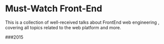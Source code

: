 Must-Watch Front-End
==============

This is a collection of well-received talks about FrontEnd web engineering , covering all topics related to the web platform and more.

###2015

